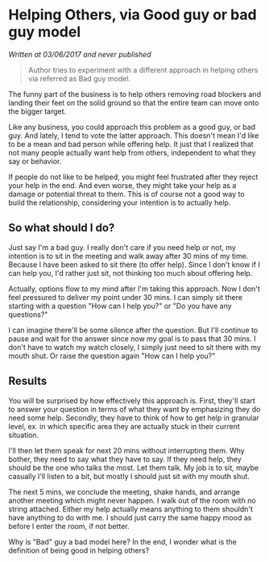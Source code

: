 # Helping Others, via Good guy or bad guy model

_Written at 03/06/2017 and never published_

> Author tries to experiment with a different approach in helping others via referred as Bad guy model.

The funny part of the business is to help others removing road blockers and landing their feet on the solid ground so that the entire team can move onto the bigger target. 

Like any business, you could approach this problem as a good guy, or bad guy. And lately, I tend to vote the latter approach. This doesn't mean I'd like to be a mean and bad person while offering help. It just that I realized that not many people actually want help from others, independent to what they say or behavior.

If people do not like to be helped, you might feel frustrated after they reject your help in the end. And even worse, they might take your help as a damage or potential threat to them. This is of course not a good way to build the relationship, considering your intention is to actually help. 

## So what should I do?

Just say I'm a bad guy. I really don't care if you need help or not, my intention is to sit in the meeting and walk away after 30 mins of my time. Because I have been asked to sit there (to offer help). Since I don't know if I can help you, I'd rather just sit, not thinking too much about offering help.

Actually, options flow to my mind after I'm taking this approach. Now I don't feel pressured to deliver my point under 30 mins. I can simply sit there starting with a question "How can I help you?" or "Do you have any questions?"

I can imagine there'll be some silence after the question. But I'll continue to pause and wait for the answer since now my goal is to pass that 30 mins. I don't have to watch my watch closely, I simply just need to sit there with my mouth shut. Or raise the question again "How can I help you?"


## Results

You will be surprised by how effectively this approach is. First, they'll start to answer your question in terms of what they want by emphasizing they do need some help. Secondly, they have to think of how to get help in granular level, ex. in which specific area they are actually stuck in their current situation. 

I'll then let them speak for next 20 mins without interrupting them. Why bother, they need to say what they have to say. If they need help, they should be the one who talks the most. Let them talk. My job is to sit, maybe casually I'll listen to a bit, but mostly I should just sit with my mouth shut. 

The next 5 mins, we conclude the meeting, shake hands, and arrange another meeting which might never happen. I walk out of the room with no string attached. Either my help actually means anything to them shouldn't have anything to do with me. I should just carry the same happy mood as before I enter the room, if not better. 

Why is "Bad" guy a bad model here? In the end, I wonder what is the definition of being good in helping others?

